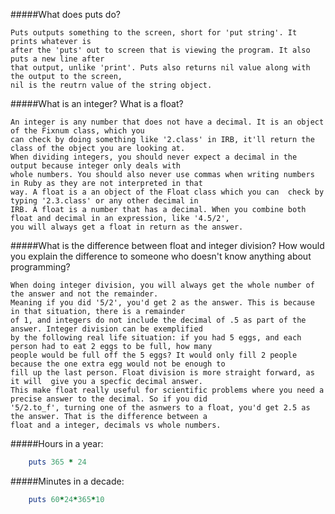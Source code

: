 #####What does puts do?
	
	Puts outputs something to the screen, short for 'put string'. It prints whatever is 
	after the 'puts' out to screen that is viewing the program. It also puts a new line after 
	that output, unlike 'print'. Puts also returns nil value along with the output to the screen, 
	nil is the reutrn value of the string object.


#####What is an integer? What is a float?

	An integer is any number that does not have a decimal. It is an object of the Fixnum class, which you 
	can check by doing something like '2.class' in IRB, it'll return the class of the object you are looking at. 
	When dividing integers, you should never expect a decimal in the output because integer only deals with 
	whole numbers. You should also never use commas when writing numbers in Ruby as they are not interpreted in that 
	way. A float is a an object of the Float class which you can  check by typing '2.3.class' or any other decimal in 
	IRB. A float is a number that has a decimal. When you combine both float and decimal in an expression, like '4.5/2', 
	you will always get a float in return as the answer.

#####What is the difference between float and integer division? How would you explain the difference to someone who doesn't know anything about programming?

	When doing integer division, you will always get the whole number of the answer and not the remainder. 
	Meaning if you did '5/2', you'd get 2 as the answer. This is because in that situation, there is a remainder 
	of 1, and integers do not include the decimal of .5 as part of the answer. Integer division can be exemplified 
	by the following real life situation: if you had 5 eggs, and each person had to eat 2 eggs to be full, how many 
	people would be full off the 5 eggs? It would only fill 2 people because the one extra egg would not be enough to 
	fill up the last person. Float division is more straight forward, as it will  give you a specfic decimal answer. 
	This make float really useful for scientific problems where you need a precise answer to the decimal. So if you did 
	'5/2.to_f', turning one of the asnwers to a float, you'd get 2.5 as the answer. That is the difference between a 
	float and a integer, decimals vs whole numbers.

#####Hours in a year:

```ruby
	puts 365 * 24
```

#####Minutes in a decade:
```ruby
	puts 60*24*365*10
````